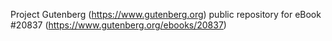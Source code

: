 Project Gutenberg (https://www.gutenberg.org) public repository for eBook #20837 (https://www.gutenberg.org/ebooks/20837)
